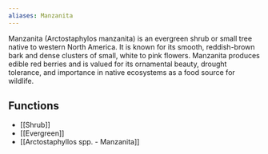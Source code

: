 ```yaml
---
aliases: Manzanita
---
```

Manzanita (Arctostaphylos manzanita) is an evergreen shrub or small tree native to western North America. It is known for its smooth, reddish-brown bark and dense clusters of small, white to pink flowers. Manzanita produces edible red berries and is valued for its ornamental beauty, drought tolerance, and importance in native ecosystems as a food source for wildlife.
## Functions
- [[Shrub]]
- [[Evergreen]]
- [[Arctostaphyllos spp. - Manzanita]]